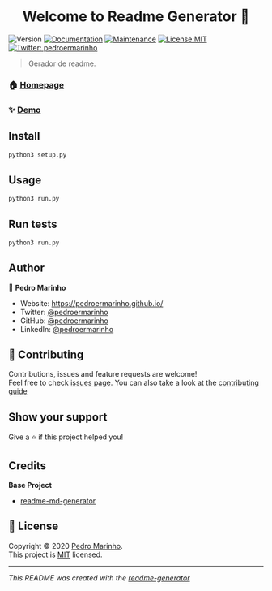
<h1 align="center">Welcome to Readme Generator 👋</h1>

<p>
<img alt="Version" src="https://img.shields.io/badge/version-0.1.0-blue.svg?cacheSeconds=2592000" />
<a href="https://github.com/pedroermarinho/readme-generator#readme" target="_blank"><img alt="Documentation" src="https://img.shields.io/badge/documentation-yes-brightgreen.svg" /></a>
<a href="https://github.com/pedroermarinho/readme-generator/graphs/commit-activity" target="_blank"><img alt="Maintenance" src="https://img.shields.io/badge/Maintained%3F-yes-green.svg" /></a>
<a href="https://github.com/pedroermarinho/readme-generator/blob/master/LICENSE" target="_blank"><img alt="License:MIT" src="https://img.shields.io/badge/License-MIT-yellow.svg" /></a>
<a href="https://twitter.com/pedroermarinho" target="_blank"><img alt="Twitter: pedroermarinho" src="https://img.shields.io/twitter/follow/pedroermarinho.svg?style=social" /></a>
</p>

> Gerador de readme.
### 🏠 [Homepage](https://github.com/pedroermarinho/readme-generator#readme)
### ✨ [Demo](https://github.com/pedroermarinho/readme-generator#readme)



## Install
```sh
python3 setup.py
```
## Usage
```sh
python3 run.py
```
## Run tests
```sh
python3 run.py
```

## Author
👤 **Pedro Marinho**
* Website: https://pedroermarinho.github.io/ 
* Twitter: [@pedroermarinho](https://twitter.com/pedroermarinho)
* GitHub: [@pedroermarinho](https://github.com/pedroermarinho)
* LinkedIn: [@pedroermarinho](https://linkedin.com/in/pedroermarinho)

## 🤝 Contributing
Contributions, issues and feature requests are welcome!<br />Feel free to check [issues page](https://github.com/pedroermarinho/readme-generator/issues). You can also take a look at the [contributing guide](https://github.com/pedroermarinho/readme-generator/blob/master/CONTRIBUTING.md)

## Show your support
Give a ⭐️ if this project helped you!
## Credits
**Base Project**
* [readme-md-generator](https://github.com/kefranabg/readme-md-generator)
## 📝 License
Copyright © 2020 [Pedro Marinho](https://github.com/pedroermarinho ).<br />
This project is [MIT](https://github.com/pedroermarinho/readme-generator/blob/master/LICENSE) licensed.

---
_This README was created with the [readme-generator](https://github.com/pedroermarinho/readme-generator)_

